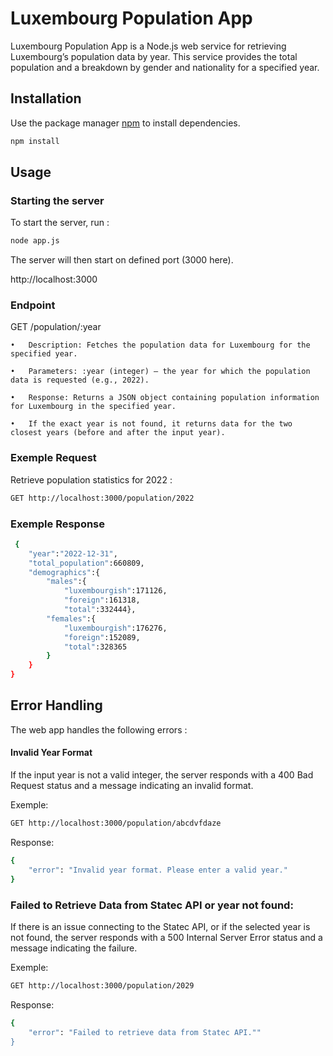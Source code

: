 
# Luxembourg Population App

Luxembourg Population App is a Node.js web service for retrieving Luxembourg’s population data by year. This service provides the total population and a breakdown by gender and nationality for a specified year.

## Installation

Use the package manager [npm](https://www.npmjs.com/) to install dependencies.

```bash
npm install
```
## Usage

### Starting the server

To start the server, run : 

```bash
node app.js
```
The server will then start on defined port (3000 here).

http://localhost:3000

### Endpoint

GET /population/:year

	•	Description: Fetches the population data for Luxembourg for the specified year.

	•	Parameters:	:year (integer) – the year for which the population data is requested (e.g., 2022).

	•	Response: Returns a JSON object containing population information for Luxembourg in the specified year.

	•	If the exact year is not found, it returns data for the two closest years (before and after the input year).

### Exemple Request 

Retrieve population statistics for 2022 : 

```bash
GET http://localhost:3000/population/2022
```
 ### Exemple Response

```bash
 {
 	"year":"2022-12-31",
	"total_population":660809,
	"demographics":{
		"males":{
			"luxembourgish":171126,
			"foreign":161318,
			"total":332444},
		"females":{
			"luxembourgish":176276,	
			"foreign":152089,
			"total":328365
		}
	}
}
 ```

## Error Handling

The web app handles the following errors : 

#### Invalid Year Format
	
If the input year is not a valid integer, the server responds with a 400 Bad Request status and a message indicating an invalid format.

Exemple:

```bash
GET http://localhost:3000/population/abcdvfdaze
```

Response:

```bash
{
    "error": "Invalid year format. Please enter a valid year."
}
```

### Failed to Retrieve Data from Statec API or year not found: 

If there is an issue connecting to the Statec API, or if the selected year is not found, the server responds with a 500 Internal Server Error status and a message indicating the failure.

Exemple:

```bash
GET http://localhost:3000/population/2029
```

Response:

```bash
{
    "error": "Failed to retrieve data from Statec API.""
}
```


